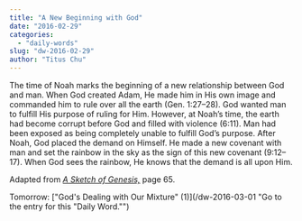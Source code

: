 ```yaml
---
title: "A New Beginning with God"
date: "2016-02-29"
categories: 
  - "daily-words"
slug: "dw-2016-02-29"
author: "Titus Chu"
---
```


The time of Noah marks the beginning of a new relationship between God and man. When God created Adam, He made him in His own image and commanded him to rule over all the earth (Gen. 1:27–28). God wanted man to fulfill His purpose of ruling for Him. However, at Noah’s time, the earth had become corrupt before God and filled with violence (6:11). Man had been exposed as being completely unable to fulfill God’s purpose. After Noah, God placed the demand on Himself. He made a new covenant with man and set the rainbow in the sky as the sign of this new covenant (9:12–17). When God sees the rainbow, He knows that the demand is all upon Him.

Adapted from _[A Sketch of Genesis,](/book-gen-sketch/ "Go to the listing for this book.")_ page 65.

Tomorrow: ["God's Dealing with Our Mixture" (1)](/dw-2016-03-01 "Go to the entry for this "Daily Word."")
